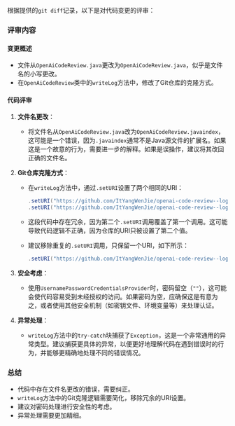 根据提供的`git diff`记录，以下是对代码变更的评审：

### 评审内容

#### 变更概述
- 文件从`OpenAiCodeReview.java`更改为`OpenAiCodeReview.java`，似乎是文件名的小写更改。
- 在`OpenAiCodeReview`类中的`writeLog`方法中，修改了Git仓库的克隆方式。

#### 代码评审

1. **文件名更改**：
   - 将文件名从`OpenAiCodeReview.java`改为`OpenAiCodeReview.javaindex`，这可能是一个错误，因为`.javaindex`通常不是Java源文件的扩展名。如果这是一个故意的行为，需要进一步的解释。如果是误操作，建议将其改回正确的文件名。

2. **Git仓库克隆方式**：
   - 在`writeLog`方法中，通过`.setURI`设置了两个相同的URI：
     ```java
     .setURI("https://github.com/ItYangWenJie/openai-code-review--log")
     .setURI("https://github.com/ItYangWenJie/openai-code-review--log.git")
     ```
   - 这段代码中存在冗余，因为第二个`.setURI`调用覆盖了第一个调用。这可能导致代码逻辑不正确，因为仓库的URI只被设置了第二个值。

   - 建议移除重复的`.setURI`调用，只保留一个URI，如下所示：
     ```java
     .setURI("https://github.com/ItYangWenJie/openai-code-review--log.git")
     ```

3. **安全考虑**：
   - 使用`UsernamePasswordCredentialsProvider`时，密码留空（`""`），这可能会使代码容易受到未经授权的访问。如果密码为空，应确保这是有意为之，或者使用其他安全机制（如密钥文件、环境变量等）来处理认证。

4. **异常处理**：
   - `writeLog`方法中的`try-catch`块捕获了`Exception`，这是一个非常通用的异常类型。建议捕获更具体的异常，以便更好地理解代码在遇到错误时的行为，并能够更精确地处理不同的错误情况。

### 总结
- 代码中存在文件名更改的错误，需要纠正。
- `writeLog`方法中的Git克隆逻辑需要简化，移除冗余的URI设置。
- 建议对密码处理进行安全性的考虑。
- 异常处理需要更加精细。